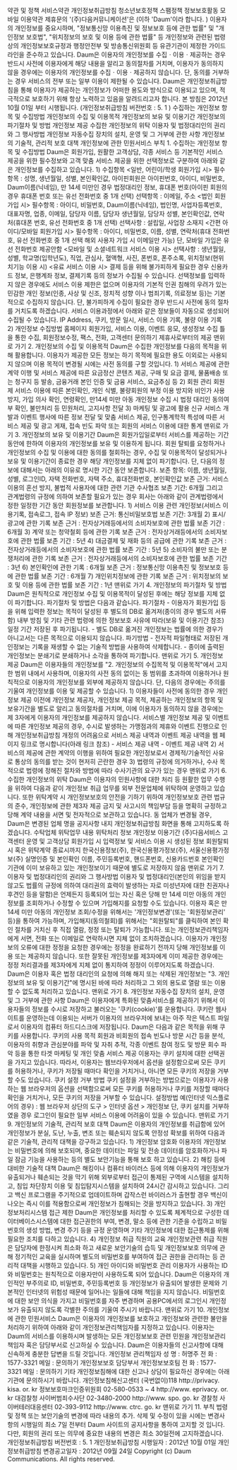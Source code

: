 약관 및 정책 서비스약관 개인정보취급방침 청소년보호정책 스팸정책 정보보호활동 모바일 이용약관 제휴문의 '(주)다음커뮤니케이션'은 (이하 'Daum'이라 합니다. ) 이용자의 개인정보를 중요시하며, "정보통신망 이용촉진 및 정보보호 등에 관한 법률" 및 "개인정보 보호법", "위치정보의 보호 및 이용 등에 관한 법률" 등 개인정보와 관련된 법령 상의 개인정보보호규정과 행정안전부 및 방송통신위원회 등 유관기관이 제정한 가이드라인을 준수하고 있습니다. Daum은 이용자의 개인정보를 수집ㆍ이용ㆍ제공하는 경우 반드시 사전에 이용자에게 해당 내용을 알리고 동의절차를 거치며, 이용자가 동의하지 않을 경우에는 이용자의 개인정보를 수집ㆍ이용ㆍ제공하지 않습니다. 단, 동의를 거부하는 경우 서비스의 전부 또는 일부 이용이 제한될 수 있습니다. Daum은 개인정보취급방침을 통해 이용자가 제공하는 개인정보가 어떠한 용도와 방식으로 이용되고 있으며, 적극적으로 보호하기 위해 항상 노력하고 있음을 알려드리고자 합니다. 본 방침은 2012년 10월 01일 부터 시행됩니다. (개인정보취급방침 버전번호 : 5. 1 ) 수집하는 개인정보 항목 및 수집방법 개인정보의 수집 및 이용목적 개인정보의 보유 및 이용기간 개인정보의 파기절차 및 방법 개인정보 제공 수집한 개인정보의 위탁 이용자 및 법정대리인의 권리와 그 행사방법 개인정보 자동수집 장치의 설치, 운영 및 그 거부에 관한 사항 개인정보의 기술적, 관리적 보호 대책 개인정보에 관한 민원서비스 부칙 1. 수집하는 개인정보 항목 및 수집방법 Daum은 회원가입, 원활한 고객상담, 각종 서비스 등 기본적인 서비스 제공을 위한 필수정보와 고객 맞춤 서비스 제공을 위한 선택정보로 구분하여 아래와 같은 개인정보를 수집하고 있습니다. 1) 수집항목 <일반, 어린이/학생 회원가입 시> 필수항목 : 성명, 생년월일, 성별, 본인확인값, 아이핀회원은 아이핀번호, 아이디, 비밀번호, Daum이름(닉네임), 만 14세 미만인 경우 법정대리인 정보, 휴대폰 번호(아이핀 회원의 경우 휴대폰 번호 또는 유선 전화번호 중 1개 선택) 선택항목 : 이메일, 주소 <법인 회원가입 시> 필수항목 : 아이디, 비밀번호, Daum이름(닉네임), 법인명, 사업자등록번호, 대표자명, 업종, 이메일, 담당자 이름, 담당자 생년월일, 담당자 성별, 본인확인값, 연락처(휴대폰 번호, 유선 전화번호 중 1개 선택) 선택사항 : 설립일, 사업장 소재지 <간편 아이디/모바일 회원가입 시> 필수항목 : 아이디, 비밀번호, 이름, 성별, 연락처(휴대 전화번호, 유선 전화번호 중 1개 선택 해외 사용자 가입 시 이메일만 가능) 단, 모바일 가입은 유선 전화번호 제공안함 <모바일 및 소셜네트워크 서비스 이용 시> 선택사항 : 생년월일, 성별, 학교명(입학년도), 직업, 관심사, 혈액형, 사진, 폰번호, 폰주소록, 위치정보(현위치기능 이용 시) <유료 서비스 이용 시> 결제 등을 위해 불가피하게 필요한 경우 신용카드 정보, 은행계좌 정보, 결제기록 등의 정보가 수집될 수 있습니다. 선택정보를 입력하지 않은 경우에도 서비스 이용 제한은 없으며 이용자의 기본적 인권 침해의 우려가 있는 민감한 개인 정보(인종, 사상 및 신조, 정치적 성향 이나 범죄기록, 의료정보 등)는 기본적으로 수집하지 않습니다. 단, 불가피하게 수집이 필요한 경우 반드시 사전에 동의 절차를 거치도록 하겠습니다. 서비스 이용과정에서 아래와 같은 정보들이 자동으로 생성되어 수집될 수 있습니다. IP Address, 쿠키, 방문 일시, 서비스 이용 기록, 불량 이용 기록 2) 개인정보 수집방법 홈페이지 회원가입, 서비스 이용, 이벤트 응모, 생성정보 수집 틀을 통한 수집, 회원정보수정, 팩스, 전화, 고객센터 문의하기 제휴사로부터의 제공 맨위로 가기 2. 개인정보의 수집 및 이용목적 Daum은 수집한 개인정보를 다음의 목적을 위해 활용합니다. 이용자가 제공한 모든 정보는 하기 목적에 필요한 용도 이외로는 사용되지 않으며 이용 목적이 변경될 시에는 사전 동의를 구할 것입니다. 1) 서비스 제공에 관한 계약 이행 및 서비스 제공에 따른 요금정산 콘텐츠 제공, 구매 및 요금 결제, 물품배송 또는 청구지 등 발송, 금융거래 본인 인증 및 금융 서비스, 요금추심 등 2) 회원 관리 회원제 서비스 이용에 따른 본인확인, 개인 식별, 불량회원의 부정 이용 방지와 비인가 사용 방지, 가입 의사 확인, 연령확인, 만14세 미만 아동 개인정보 수집 시 법정 대리인 동의여부 확인, 불만처리 등 민원처리, 고지사항 전달 3) 마케팅 및 광고에 활용 신규 서비스 개발과 이벤트 행사에 따른 정보 전달 및 맞춤 서비스 제공, 인구통계학적 특성에 따른 서비스 제공 및 광고 게재, 접속 빈도 파악 또는 회원의 서비스 이용에 대한 통계 맨위로 가기 3. 개인정보의 보유 및 이용기간 Daum은 회원가입일로부터 서비스를 제공하는 기간 동안에 한하여 이용자의 개인정보를 보유 및 이용하게 됩니다. 회원 탈퇴를 요청하거나 개인정보의 수집 및 이용에 대한 동의를 철회하는 경우, 수집 및 이용목적이 달성되거나 보유 및 이용기간이 종료한 경우 해당 개인정보를 지체 없이 파기합니다. 단, 다음의 정보에 대해서는 아래의 이유로 명시한 기간 동안 보존합니다. 보존 항목: 이름, 생년월일, 성별, 로그인ID, 자택 전화번호, 자택 주소, 휴대전화번호, 본인확인값 보존 근거: 서비스 이용의 혼선 방지, 불법적 사용자에 대한 관련 기관 수사협조 보존 기간: 6개월 그리고 관계법령의 규정에 의하여 보존할 필요가 있는 경우 회사는 아래와 같이 관계법령에서 정한 일정한 기간 동안 회원정보를 보관합니다. 1) 서비스 이용 관련 개인정보(서비스 이용기록, 접속로그, 접속 IP 정보) 보존 근거: 통신비밀보호법 보존 기간: 3개월 2) 표시/광고에 관한 기록 보존 근거 : 전자상거래등에서의 소비자보호에 관한 법률 보존 기간 : 6개월 3) 계약 또는 청약철회 등에 관한 기록 보존 근거 : 전자상거래등에서의 소비자보호에 관한 법률 보존 기간 : 5년 4) 대금결제 및 재화 등의 공급에 관한 기록 보존 근거 : 전자상거래등에서의 소비자보호에 관한 법률 보존 기간 : 5년 5) 소비자의 불만 또는 분쟁처리에 관한 기록 보존 근거 : 전자상거래등에서의 소비자보호에 관한 법률 보존 기간 : 3년 6) 본인확인에 관한 기록 : 6개월 보존 근거 : 정보통신망 이용촉진 및 정보보호 등에 관한 법률 보존 기간 : 6개월 7) 개인위치정보에 관한 기록 보존 근거 : 위치정보의 보호 및 이용 등에 관한 법률 보존 기간 : 1년 맨위로 가기 4. 개인정보의 파기절차 및 방법 Daum은 원칙적으로 개인정보 수집 및 이용목적이 달성된 후에는 해당 정보를 지체 없이 파기합니다. 파기절차 및 방법은 다음과 같습니다. 파기절차 - 이용자가 회원가입 등을 위해 입력한 정보는 목적이 달성된 후 별도의 DB로 옮겨져(종이의 경우 별도의 서류함) 내부 방침 및 기타 관련 법령에 의한 정보보호 사유에 따라(보유 및 이용기간 참조) 일정 기간 저장된 후 파기됩니다. - 별도 DB로 옮겨진 개인정보는 법률에 의한 경우가 아니고서는 다른 목적으로 이용되지 않습니다. 파기방법 - 전자적 파일형태로 저장된 개인정보는 기록을 재생할 수 없는 기술적 방법을 사용하여 삭제합니다. - 종이에 출력된 개인정보는 분쇄기로 분쇄하거나 소각을 통하여 파기합니다. 맨위로 가기 5. 개인정보 제공 Daum은 이용자들의 개인정보를 "2. 개인정보의 수집목적 및 이용목적"에서 고지한 범위 내에서 사용하며, 이용자의 사전 동의 없이는 동 범위를 초과하여 이용하거나 원칙적으로 이용자의 개인정보를 외부에 제공하지 않습니다. 단, 다음의 경우에는 주의를 기울여 개인정보를 이용 및 제공할 수 있습니다. 1) 이용자들이 사전에 동의한 경우 개인정보 제공 이전에 개인정보 제공자, 개인정보 제공 목적, 제공하는 개인정보의 항목 및 보유기간을 별도로 알리고 동의절차를 거치며, 이에 이용자가 동의하지 않을 경우에는 제 3자에게 이용자의 개인정보를 제공하지 않습니다. 서비스별 개인정보 제공 및 이벤트에 따른 개인정보 제공의 경우, 수시로 발생하는 가맹점과의 제휴와 이벤트 진행으로 인해 개인정보취급방침 개정의 어려움으로 서비스 제공 내역과 이벤트 제공 내역을 웹 페이지 링크로 명시합니다(아래 링크 참조) - 서비스 제공 내역 - 이벤트 제공 내역 2) 서비스의 제공에 관한 계약의 이행을 위하여 필요한 개인정보로서 경제적/기술적인 사유로 통상의 동의를 받는 것이 현저히 곤란한 경우 3) 법령의 규정에 의거하거나, 수사 목적으로 법령에 정해진 절차와 방법에 따라 수사기관의 요구가 있는 경우 맨위로 가기 6. 수집한 개인정보의 위탁 Daum은 이용자의 민원사항에 대한 처리 등 원활한 업무 수행을 위하여 다음과 같이 개인정보 취급 업무를 외부 전문업체에 위탁하여 운영하고 있습니다. 또한 위탁계약 시 개인정보보호의 안전을 기하기 위하여 개인정보보호 관련 법규의 준수, 개인정보에 관한 제3자 제공 금지 및 사고시의 책임부담 등을 명확히 규정하고 당해 계약 내용을 서면 및 전자적으로 보관하고 있습니다. 동 업체가 변경될 경우, Daum은 변경된 업체 명을 공지사항 내지 개인정보취급방침 화면을 통해 고지하도록 하겠습니다. 수탁업체 위탁업무 내용 위탁처리 정보 개인정보 이용기간 (주)다음서비스 고객센터 운영 및 고객상담 회원가입 시 입력정보 및 서비스 이용 시 생성된 정보 회원탈퇴 시 혹은 위탁계약 종료시까지 한국신용정보(주), 한국신용평가정보(주), 서울신용평가정보(주) 실명인증 및 본인확인 이름, 주민등록번호, 핸드폰번호, 신용카드번호 본인확인기관에 이미 보유하고 있는 개인정보이기 때문에 별도로 저장하지 않음 맨위로 가기 7. 이용자 및 법정대리인의 권리와 그 행사방법 이용자 및 법정대리인(본인의 위임을 받지 않고도 법률의 규정에 의하여 대리권의 효력이 발생하는 자로 미성년자에 대한 친권자나 후견인 등을 말함)은 언제든지 등록되어 있는 자신 혹은 당해 만 14세 미만 아동의 개인정보를 조회하거나 수정할 수 있으며 가입해지를 요청할 수도 있습니다. 이용자 혹은 만 14세 미만 아동의 개인정보 조회/수정을 위해서는 '개인정보변경'(또는 '회원정보관리' 등)을 통하여 가능하며, 가입해지(동의철회)를 위해서는 "회원탈퇴"를 클릭하여 본인 확인 절차를 거치신 후 직접 열람, 정정 또는 탈퇴가 가능합니다. 또는 개인정보관리책임자에게 서면, 전화 또는 이메일로 연락하시면 지체 없이 조치하겠습니다. 이용자가 개인정보의 오류에 대한 정정을 요청한 경우에는 정정을 완료하기 전까지 당해 개인정보를 이용 또는 제공하지 않습니다. 또한 잘못된 개인정보를 제3자에게 이미 제공한 경우에는 정정 처리결과를 제3자에게 지체 없이 통지하여 정정이 이루어지도록 하겠습니다. Daum은 이용자 혹은 법정 대리인의 요청에 의해 해지 또는 삭제된 개인정보는 "3. 개인정보의 보유 및 이용기간"에 명시된 바에 따라 처리하고 그 외의 용도로 열람 또는 이용할 수 없도록 처리하고 있습니다. 맨위로 가기 8. 개인정보 자동수집 장치의 설치, 운영 및 그 거부에 관한 사항 Daum은 이용자에게 특화된 맞춤서비스를 제공하기 위해서 이용자들의 정보를 수시로 저장하고 불러오는 '쿠키(cookie)'를 운용합니다. 쿠키란 웹사이트를 운영하는데 이용되는 서버가 이용자의 브라우저에 보내는 아주 작은 텍스트 파일로서 이용자의 컴퓨터 하드디스크에 저장됩니다. Daum은 다음과 같은 목적을 위해 쿠키를 사용합니다. 쿠키의 사용 목적 회원과 비회원의 접속 빈도나 방문 시간 등을 분석, 이용자의 취향과 관심분야를 파악 및 자취 추적, 각종 이벤트 참여 정도 및 방문 회수 파악 등을 통한 타겟 마케팅 및 개인 맞춤 서비스 제공 이용자는 쿠키 설치에 대한 선택권을 가지고 있습니다. 따라서, 이용자는 웹브라우저에서 옵션을 설정함으로써 모든 쿠키를 허용하거나, 쿠키가 저장될 때마다 확인을 거치거나, 아니면 모든 쿠키의 저장을 거부할 수도 있습니다. 쿠키 설정 거부 방법 쿠키 설정을 거부하는 방법으로는 이용자가 사용하는 웹 브라우저의 옵션을 선택함으로써 모든 쿠키를 허용하거나 쿠키를 저장할 때마다 확인을 거치거나, 모든 쿠키의 저장을 거부할 수 있습니다. 설정방법 예(인터넷 익스플로어의 경우) : 웹 브라우저 상단의 도구 > 인터넷 옵션 > 개인정보 단, 쿠키 설치를 거부하였을 경우 로그인이 필요한 일부 서비스 이용에 어려움이 있을 수 있습니다. 맨위로 가기 9. 개인정보의 기술적, 관리적 보호 대책 Daum은 이용자의 개인정보를 취급함에 있어 개인정보가 분실, 도난, 누출, 변조 또는 훼손되지 않도록 안정성 확보를 위하여 다음과 같은 기술적, 관리적 대책을 강구하고 있습니다. 1) 개인정보 암호화 이용자의 개인정보는 비밀번호에 의해 보호되며, 중요한 데이터는 파일 및 전송 데이터를 암호화하거나 파일 잠금 기능을 사용하는 등의 별도 보안기능을 통해 보호 하고 있습니다. 2) 해킹 등에 대비한 기술적 대책 Daum은 해킹이나 컴퓨터 바이러스 등에 의해 이용자의 개인정보가 유출되거나 훼손되는 것을 막기 위해 외부로부터 접근이 통제된 구역에 시스템을 설치하고, 침입 차단장치 이용 및 침입탐지시스템을 설치하여 24시간 감시하고 있습니다. 그리고 백신 프로그램을 주기적으로 업데이트하며 갑작스런 바이러스가 출현할 경우 백신이 나오는 즉시 이를 적용함으로써 개인정보가 침해되는 것을 방지하고 있습니다. 3) 개인정보처리시스템 접근 제한 Daum은 개인정보를 처리할 수 있도록 체계적으로 구성한 데이터베이스시스템에 대한 접근권한의 부여, 변경, 말소 등에 관한 기준을 수립하고 비밀번호의 생성 방법, 변경 주기 등을 규정 운영하며 기타 개인정보에 대한 접근통제를 위해 필요한 조치를 다하고 있습니다. 4) 개인정보 취급 직원의 교육 개인정보관련 취급 직원은 담당자에 한정시켜 최소화 하고 새로운 보안기술의 습득 및 개인정보보호 의무에 관해 정기적인 교육을 실시하며 별도의 비밀번호를 부여하여 접근 권한을 관리하는 등 관리적 대책을 시행하고 있습니다. 5) 개인 아이디와 비밀번호 관리 이용자가 사용하는 ID와 비밀번호는 원칙적으로 이용자만이 사용하도록 되어 있습니다. Daum은 이용자의 개인적인 부주의로 ID, 비밀번호, 주민등록번호 등 개인정보가 유출되어 발생한 문제와 기본적인 인터넷의 위험성 때문에 일어나는 일들에 대해 책임을 지지 않습니다. 비밀번호에 대한 보안 의식을 가지고 비밀번호를 자주 변경하며 공용PC에서의 로그인시 개인정보가 유출되지 않도록 각별한 주의를 기울여 주시기 바랍니다. 맨위로 가기 10. 개인정보에 관한 민원서비스 Daum은 이용자의 개인정보를 보호하고 개인정보와 관련한 불만을 처리하기 위하여 아래와 같이 개인정보관리책임자를 지정하고 있습니다. 이용자는 Daum의 서비스를 이용하시며 발생하는 모든 개인정보보호 관련 민원을 개인정보관리책임자 혹은 담당부서로 신고하실 수 있습니다. Daum은 이용자들의 신고사항에 대해 신속하게 충분한 답변을 드릴 것입니다. 개인정보 관리책임자 성 명 : 허명주 전 화 : 1577-3321 메일 : 문의하기 개인정보보호 담당부서 개인정보보호팀 전 화 : 1577-3321 메일 : 문의하기 기타 개인정보침해에 대한 신고나 상담이 필요하신 경우에는 아래 기관에 문의하시기 바랍니다. 개인정보침해신고센터 (국번없이)118 http://privacy. kisa. or. kr 정보보호마크인증위원회 02-580-0533 ~ 4 http://www. eprivacy. or. kr 대검찰청 사이버범죄수사단 02-3480-2000 http://www. spo. go. kr 경찰청 사이버테러대응센터 02-393-9112 http://www. ctrc. go. kr 맨위로 가기 11. 부칙 법령 및 정책 또는 보안기술의 변경에 따라 내용의 추가. 삭제 및 수정이 있을 시에는 변경사항의 시행일의 최소 7일 전부터 Daum 사이트의 공지사항을 통하여 고지할 것 입니다. 다만, 회원의 권리 또는 의무에 중요한 내용의 변경은 최소 30일전에 고지하겠습니다. 개인정보취급방침 버전번호 : 5. 1 개인정보취급방침 시행일자 : 2012년 10월 01일 개인정보취급방침 변경공고일자 : 2012년 09월 24일 Copyright (c) Daum Communications. All rights reserved.
